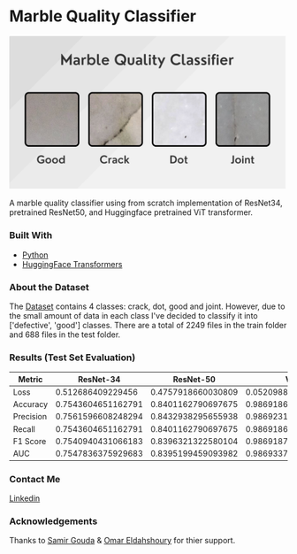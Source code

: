 <h1>Marble Quality Classifier</h1>

<img src="./media/Marble_defects.png" alt="resnet architecture" width="500"> 

A marble quality classifier using from scratch implementation of ResNet34, pretrained ResNet50, and Huggingface pretrained ViT transformer.

<h3>Built With</h3>

+ [Python](https://www.python.org/downloads/)
+ [HuggingFace Transformers](https://huggingface.co/docs/transformers/en/index)
  
<h3>About the Dataset</h3>

The [Dataset](https://www.kaggle.com/datasets/wardaddy24/marble-surface-anomaly-detection-2/data) contains 4 classes: crack, dot, good and joint. However, due to the small amount of data in each class I've decided to classify it into ['defective', 'good'] classes.
There are a total of 2249 files in the train folder and 688 files in the test folder.

### Results (Test Set Evaluation)

| Metric     | ResNet-34            | ResNet-50            | ViT                 |
|------------|-----------------------|----------------------|---------------------|
| Loss       | 0.512686409229456    | 0.4757918660030809   | 0.05209880151114492 |
| Accuracy   | 0.7543604651162791   | 0.8401162790697675   | 0.9869186046511628  |
| Precision  | 0.7561596608248294   | 0.8432938295655938   | 0.9869231618881927  |
| Recall     | 0.7543604651162791   | 0.8401162790697675   | 0.9869186046511628  |
| F1 Score   | 0.7540940431066183   | 0.8396321322580104   | 0.9869187981240866  |
| AUC        | 0.7547836375929683   | 0.8395199459093982   | 0.9869337390128465  |

### Contact Me

[Linkedin](https://www.linkedin.com/in/dahshory/)

### Acknowledgements

Thanks to [Samir Gouda](github.com/SamirGouda) & [Omar Eldahshoury](github.com/omareldahshoury) for thier support.
